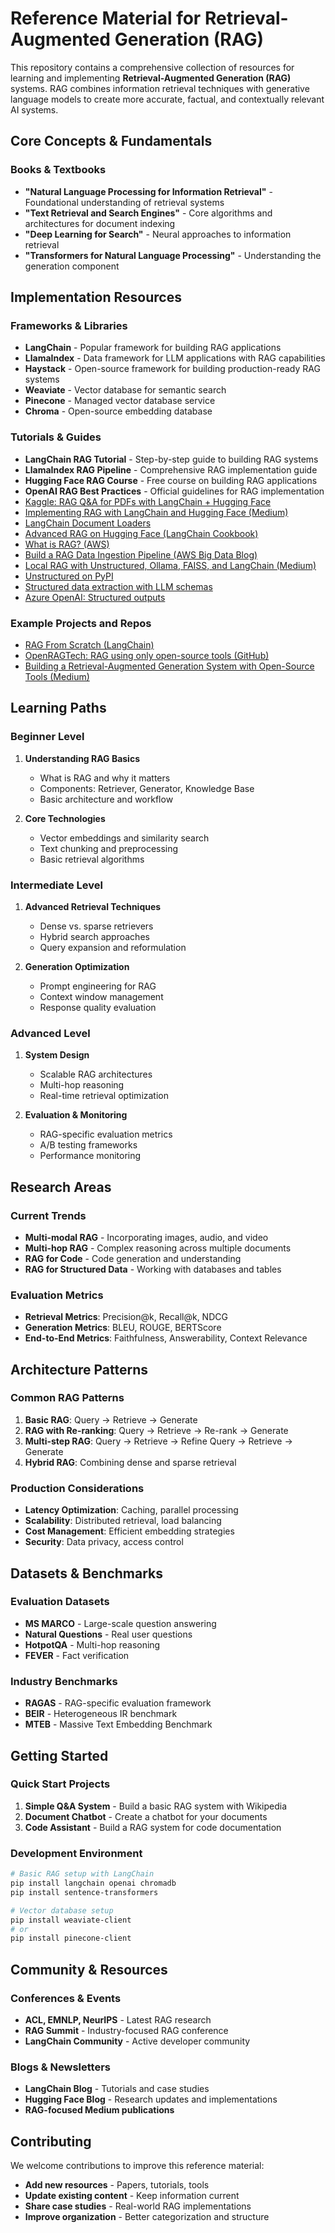# Reference Material for Retrieval-Augmented Generation (RAG)

This repository contains a comprehensive collection of resources for learning and implementing **Retrieval-Augmented Generation (RAG)** systems. RAG combines information retrieval techniques with generative language models to create more accurate, factual, and contextually relevant AI systems.

## Core Concepts & Fundamentals

### Books & Textbooks
- **"Natural Language Processing for Information Retrieval"** - Foundational understanding of retrieval systems
- **"Text Retrieval and Search Engines"** - Core algorithms and architectures for document indexing
- **"Deep Learning for Search"** - Neural approaches to information retrieval
- **"Transformers for Natural Language Processing"** - Understanding the generation component

## Implementation Resources

### Frameworks & Libraries
- **LangChain** - Popular framework for building RAG applications
- **LlamaIndex** - Data framework for LLM applications with RAG capabilities
- **Haystack** - Open-source framework for building production-ready RAG systems
- **Weaviate** - Vector database for semantic search
- **Pinecone** - Managed vector database service
- **Chroma** - Open-source embedding database

### Tutorials & Guides
- **LangChain RAG Tutorial** - Step-by-step guide to building RAG systems
- **LlamaIndex RAG Pipeline** - Comprehensive RAG implementation guide
- **Hugging Face RAG Course** - Free course on building RAG applications
- **OpenAI RAG Best Practices** - Official guidelines for RAG implementation
- [Kaggle: RAG Q&A for PDFs with LangChain + Hugging Face](https://www.kaggle.com/code/durjoychandrapaul/rag-q-a-system-by-langchain-huggingface-for-pdf/notebook)
- [Implementing RAG with LangChain and Hugging Face (Medium)](https://medium.com/@akriti.upadhyay/implementing-rag-with-langchain-and-hugging-face-28e3ea66c5f7)
- [LangChain Document Loaders](https://python.langchain.com/docs/integrations/document_loaders/)
- [Advanced RAG on Hugging Face (LangChain Cookbook)](https://huggingface.co/learn/cookbook/en/advanced_rag)
- [What is RAG? (AWS)](https://aws.amazon.com/what-is/retrieval-augmented-generation/)
- [Build a RAG Data Ingestion Pipeline (AWS Big Data Blog)](https://aws.amazon.com/blogs/big-data/build-a-rag-data-ingestion-pipeline-for-large-scale-ml-workloads/)
- [Local RAG with Unstructured, Ollama, FAISS, and LangChain (Medium)](https://medium.com/@dirakx/local-rag-with-unstructured-ollama-faiss-and-langchain-35e9dfeb56f1)
- [Unstructured on PyPI](https://pypi.org/project/unstructured/)
- [Structured data extraction with LLM schemas](https://simonwillison.net/2025/Feb/28/llm-schemas/)
- [Azure OpenAI: Structured outputs](https://learn.microsoft.com/en-us/azure/ai-services/openai/how-to/structured-outputs?tabs=python-secure%2Cdotnet-entra-id&pivots=programming-language-python)

### Example Projects and Repos
- [RAG From Scratch (LangChain)](https://github.com/langchain-ai/rag-from-scratch)
- [OpenRAGTech: RAG using only open-source tools (GitHub)](https://github.com/imanoop7/RAG-using-only-opensource/tree/main)
- [Building a Retrieval-Augmented Generation System with Open-Source Tools (Medium)](https://medium.com/@mauryaanoop3/building-a-retrieval-augmented-generation-system-with-open-source-tools-b1df6578e13b)


## Learning Paths

### Beginner Level
1. **Understanding RAG Basics**
   - What is RAG and why it matters
   - Components: Retriever, Generator, Knowledge Base
   - Basic architecture and workflow

2. **Core Technologies**
   - Vector embeddings and similarity search
   - Text chunking and preprocessing
   - Basic retrieval algorithms

### Intermediate Level
1. **Advanced Retrieval Techniques**
   - Dense vs. sparse retrievers
   - Hybrid search approaches
   - Query expansion and reformulation

2. **Generation Optimization**
   - Prompt engineering for RAG
   - Context window management
   - Response quality evaluation

### Advanced Level
1. **System Design**
   - Scalable RAG architectures
   - Multi-hop reasoning
   - Real-time retrieval optimization

2. **Evaluation & Monitoring**
   - RAG-specific evaluation metrics
   - A/B testing frameworks
   - Performance monitoring

## Research Areas

### Current Trends
- **Multi-modal RAG** - Incorporating images, audio, and video
- **Multi-hop RAG** - Complex reasoning across multiple documents
- **RAG for Code** - Code generation and understanding
- **RAG for Structured Data** - Working with databases and tables

### Evaluation Metrics
- **Retrieval Metrics**: Precision@k, Recall@k, NDCG
- **Generation Metrics**: BLEU, ROUGE, BERTScore
- **End-to-End Metrics**: Faithfulness, Answerability, Context Relevance

## Architecture Patterns

### Common RAG Patterns
1. **Basic RAG**: Query → Retrieve → Generate
2. **RAG with Re-ranking**: Query → Retrieve → Re-rank → Generate
3. **Multi-step RAG**: Query → Retrieve → Refine Query → Retrieve → Generate
4. **Hybrid RAG**: Combining dense and sparse retrieval

### Production Considerations
- **Latency Optimization**: Caching, parallel processing
- **Scalability**: Distributed retrieval, load balancing
- **Cost Management**: Efficient embedding strategies
- **Security**: Data privacy, access control

## Datasets & Benchmarks

### Evaluation Datasets
- **MS MARCO** - Large-scale question answering
- **Natural Questions** - Real user questions
- **HotpotQA** - Multi-hop reasoning
- **FEVER** - Fact verification

### Industry Benchmarks
- **RAGAS** - RAG-specific evaluation framework
- **BEIR** - Heterogeneous IR benchmark
- **MTEB** - Massive Text Embedding Benchmark

## Getting Started

### Quick Start Projects
1. **Simple Q&A System** - Build a basic RAG system with Wikipedia
2. **Document Chatbot** - Create a chatbot for your documents
3. **Code Assistant** - Build a RAG system for code documentation

### Development Environment
```bash
# Basic RAG setup with LangChain
pip install langchain openai chromadb
pip install sentence-transformers

# Vector database setup
pip install weaviate-client
# or
pip install pinecone-client
```

## Community & Resources

### Conferences & Events
- **ACL, EMNLP, NeurIPS** - Latest RAG research
- **RAG Summit** - Industry-focused RAG conference
- **LangChain Community** - Active developer community

### Blogs & Newsletters
- **LangChain Blog** - Tutorials and case studies
- **Hugging Face Blog** - Research updates and implementations
- **RAG-focused Medium publications**

## Contributing

We welcome contributions to improve this reference material:

- **Add new resources** - Papers, tutorials, tools
- **Update existing content** - Keep information current
- **Share case studies** - Real-world RAG implementations
- **Improve organization** - Better categorization and structure